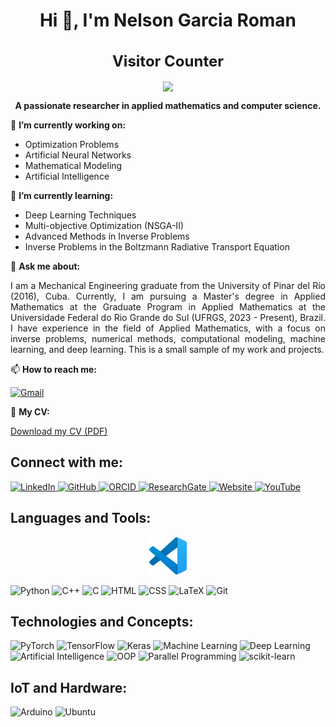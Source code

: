 <h1 align="center">Hi 👋, I'm Nelson Garcia Roman</h1>

<h1 align="center" style="font-size: 24px;">
    Visitor Counter
</h1>
<p align="center">
  <img align="center" src="https://profile-counter.glitch.me/nroman1992/count.svg" />
</p>


<p align="center">
    <b>A passionate researcher in applied mathematics and computer science.</b>
</p>

🔭 **I’m currently working on:**
- Optimization Problems  
- Artificial Neural Networks  
- Mathematical Modeling 
- Artificial Intelligence

🌱 **I’m currently learning:**
- Deep Learning Techniques  
- Multi-objective Optimization (NSGA-II)  
- Advanced Methods in Inverse Problems  
- Inverse Problems in the Boltzmann Radiative Transport Equation  

💬 **Ask me about:**
<p style="text-align: justify;">
I am a Mechanical Engineering graduate from the University of Pinar del Río (2016), Cuba. Currently, I am pursuing a Master's degree in Applied Mathematics at the Graduate Program in Applied Mathematics at the Universidade Federal do Rio Grande do Sul (UFRGS, 2023 - Present), Brazil. I have experience in the field of Applied Mathematics, with a focus on inverse problems, numerical methods, computational modeling, machine learning, and deep learning. This is a small sample of my work and projects.
</p>

📫 **How to reach me:**
<p>
  <a href="mailto:ngroman1992@gmail.com">
    <img src="https://img.shields.io/badge/-Gmail-D14836?style=flat&logo=gmail&logoColor=white" alt="Gmail" height="20">
  </a>
</p>

📄 **My CV:**

[Download my CV (PDF)](https://drive.google.com/file/d/1u4ak3yusTB-TeTcrcU14_J8680nVCnOO/view?usp=sharing)

## Connect with me: 
<p>
<a href="https://www.linkedin.com/in/nelson-g-roman-30b7142bb?utm_source=share&utm_campaign=share_via&utm_content=profile&utm_medium=android_app" target="_blank">
  <img src="https://img.shields.io/badge/-LinkedIn-0A66C2?style=flat&logo=linkedin&logoColor=white" alt="LinkedIn" height="30">
</a>
<a href="https://github.com/nroman1992" target="_blank">
  <img src="https://img.shields.io/badge/-GitHub-181717?style=flat&logo=github&logoColor=white" alt="GitHub" height="30">
</a>
<a href="https://orcid.org/0009-0006-8794-9500" target="_blank">
  <img src="https://img.shields.io/badge/-ORCID-A6CE39?style=flat&logo=orcid&logoColor=white" alt="ORCID" height="30">
</a>
<a href="https://www.researchgate.net/profile/Nelson-G-Roman" target="_blank">
  <img src="https://img.shields.io/badge/-ResearchGate-00CCBB?style=flat&logo=researchgate&logoColor=white" alt="ResearchGate" height="30">
</a>
<a href="https://nroman1992.github.io/webpage/" target="_blank">
  <img src="https://img.shields.io/badge/-My%20Website-FF7139?style=flat&logo=firefox&logoColor=white" alt="Website" height="30">
</a>
<a href="https://www.youtube.com/@mielesmatematicas" target="_blank">
  <img src="https://img.shields.io/badge/-YouTube-FF0000?style=flat&logo=youtube&logoColor=white" alt="YouTube" height="30">
</a>
</p>

## Languages and Tools:
<p align="center">
    <img src="images/vscode.svg" alt="VSCode" height="60">
</p>

<p>
  <img src="https://img.shields.io/badge/-Python-3776AB?style=flat&logo=python&logoColor=white" alt="Python" height="30">
  <img src="https://img.shields.io/badge/-C++-00599C?style=flat&logo=cplusplus&logoColor=white" alt ="C++" height="30">
  <img src="https://img.shields.io/badge/-C-A8B9CC?style=flat&logo=c&logoColor=white" alt="C" height="30">
  <img src="https://img.shields.io/badge/-HTML-E34F26?style=flat&logo=html5&logoColor=white" alt="HTML" height="30">
  <img src="https://img.shields.io/badge/-CSS-1572B6?style=flat&logo=css3&logoColor=white" alt="CSS" height="30">
  <img src="https://img.shields.io/badge/-LaTeX-008080?style=flat&logo=latex&logoColor=white" alt="LaTeX" height="30">
  <img src="https://img.shields.io/badge/-Git-F05032?style=flat&logo=git&logoColor=white" alt="Git" height="30">
</p>

## Technologies and Concepts:
<p>
    <img src="https://img.shields.io/badge/-PyTorch-EE4C2C?style=flat&logo=pytorch&logoColor=white" alt="PyTorch" height="30">
    <img src="https://img.shields.io/badge/-TensorFlow-FF6F00?style=flat&logo=tensorflow&logoColor=white" alt="TensorFlow" height="30">
    <img src="https://img.shields.io/badge/-Keras-D00000?style=flat&logo=keras&logoColor=white" alt="Keras" height="30">
    <img src="https://img.shields.io/badge/-Machine%20Learning-FF6F00?style=flat&logo=scikitlearn&logoColor=white" alt="Machine Learning" height="30">
    <img src="https://img.shields.io/badge/-Deep%20Learning-EE4C2C?style=flat&logo=tensorflow&logoColor=white" alt="Deep Learning" height="30">
    <img src="https://img.shields.io/badge/-Artificial%20Intelligence-4285F4?style=flat&logo=ibmwatson&logoColor=white" alt="Artificial Intelligence" height="30">
    <img src="https://img.shields.io/badge/-Object--Oriented%20Programming-4CAF50?style=flat&logo=codeigniter&logoColor=white" alt="OOP" height="30">
    <img src="https://img.shields.io/badge/-Parallel%20Programming-007ACC?style=flat&logo=nvidia&logoColor=white" alt="Parallel Programming" height="30">
    <img src="https://img.shields.io/badge/-scikit--learn-F7931E?style=flat&logo=scikit-learn&logoColor=white" alt="scikit-learn" height="30">
</p>


## IoT and Hardware: 
<p>
    <img src="https://img.shields.io/badge/-Arduino-00979D?style=flat&logo=arduino&logoColor=white" alt = "Arduino", height="30"> 
    <img src="https://img.shields.io/badge/-Ubuntu-E95420?style=flat&logo=ubuntu&logoColor=white" alt="Ubuntu" height="30">
</p>